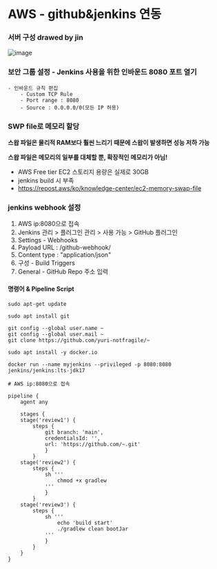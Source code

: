 # AWS - github&jenkins 연동
### 서버 구성 drawed by jin
![image](https://github.com/yuri-notfragile/jenkins_withEC2/assets/131278132/178d8093-a9d2-4cc3-91cd-c433a5c097c6)


### 보안 그룹 설정 - Jenkins 사용을 위한 인바운드 8080 포트 열기
    - 인바운드 규칙 편집
        - Custom TCP Rule
        - Port range : 8080
        - Source : 0.0.0.0/0(모든 IP 허용)


### SWP file로 메모리 할당

**스왑 파일은 물리적 RAM보다 훨씬 느리기 때문에 스왑이 발생하면 성능 저하 가능**

**스왑 파일은 메모리의 일부를 대체할 뿐, 확장적인 메모리가 아님!**

- AWS Free tier EC2 스토리지 용량은 실제로 30GB
- jenkins build 시 부족
- https://repost.aws/ko/knowledge-center/ec2-memory-swap-file



### jenkins webhook 설정
1. AWS ip:8080으로 접속
2. Jenkins 관리 > 플러그인 관리 > 사용 가능 > GitHub 플러그인
3. Settings - Webhooks
4. Payload URL : <Jenkins URL>/github-webhook/
5. Content type : "application/json"
6. 구성 - Build Triggers
7. General - GitHub Repo 주소 입력


#### 명령어 & Pipeline Script
```
sudo apt-get update

sudo apt install git

git config --global user.name ~
git config --global user.mail ~
git clone https://github.com/yuri-notfragile/~

sudo apt install -y docker.io

docker run --name myjenkins --privileged -p 8080:8080 jenkins/jenkins:lts-jdk17

# AWS ip:8080으로 접속

```

```
pipeline {
    agent any

    stages {
    stage('review1') {
        steps {
            git branch: 'main', 
            credentialsId: '', 
            url: 'https://github.com/~.git'
            }
        }
    stage('review2') {
        steps {
            sh '''
                chmod +x gradlew
            '''
            }
        }
	stage('review3') {
        steps {
            sh '''
                echo 'build start'
                ./gradlew clean bootJar
            '''
            }   
        }
    }
}
```
